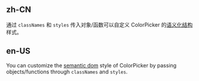 ## zh-CN

通过 `classNames` 和 `styles` 传入对象/函数可以自定义 ColorPicker 的[语义化结构](#semantic-dom)样式。

## en-US

You can customize the [semantic dom](#semantic-dom) style of ColorPicker by passing objects/functions through `classNames` and `styles`.
